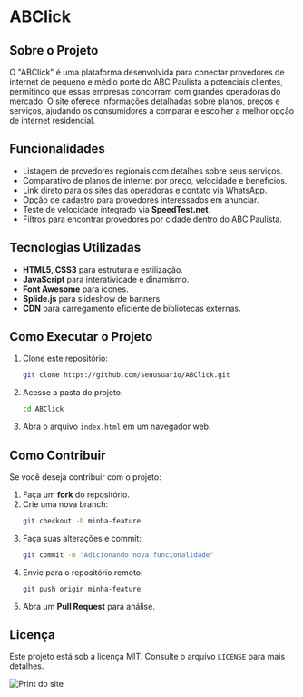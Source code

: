 # ABClick

## Sobre o Projeto
O "ABClick" é uma plataforma desenvolvida para conectar provedores de internet de pequeno e médio porte do ABC Paulista a potenciais clientes, permitindo que essas empresas concorram com grandes operadoras do mercado. O site oferece informações detalhadas sobre planos, preços e serviços, ajudando os consumidores a comparar e escolher a melhor opção de internet residencial.

## Funcionalidades
- Listagem de provedores regionais com detalhes sobre seus serviços.
- Comparativo de planos de internet por preço, velocidade e benefícios.
- Link direto para os sites das operadoras e contato via WhatsApp.
- Opção de cadastro para provedores interessados em anunciar.
- Teste de velocidade integrado via **SpeedTest.net**.
- Filtros para encontrar provedores por cidade dentro do ABC Paulista.

## Tecnologias Utilizadas
- **HTML5, CSS3** para estrutura e estilização.
- **JavaScript** para interatividade e dinamismo.
- **Font Awesome** para ícones.
- **Splide.js** para slideshow de banners.
- **CDN** para carregamento eficiente de bibliotecas externas.

## Como Executar o Projeto
1. Clone este repositório:
   ```bash
   git clone https://github.com/seuusuario/ABClick.git
   ```
2. Acesse a pasta do projeto:
   ```bash
   cd ABClick
   ```
3. Abra o arquivo `index.html` em um navegador web.

## Como Contribuir
Se você deseja contribuir com o projeto:
1. Faça um **fork** do repositório.
2. Crie uma nova branch:
   ```bash
   git checkout -b minha-feature
   ```
3. Faça suas alterações e commit:
   ```bash
   git commit -m "Adicionando nova funcionalidade"
   ```
4. Envie para o repositório remoto:
   ```bash
   git push origin minha-feature
   ```
5. Abra um **Pull Request** para análise.

## Licença
Este projeto está sob a licença MIT. Consulte o arquivo `LICENSE` para mais detalhes.

<img src="GatoNet/prints/TelaHome.png" alt="Print do site">
